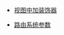 - [视图中加装饰器](https://blog.csdn.net/qq_31851107/article/details/105213057?ops_request_misc=%257B%2522request%255Fid%2522%253A%2522165466661716781685313069%2522%252C%2522scm%2522%253A%252220140713.130102334..%2522%257D&request_id=165466661716781685313069&biz_id=0&utm_medium=distribute.pc_search_result.none-task-blog-2~all~baidu_landing_v2~default-1-105213057-null-null.142^v11^pc_search_result_control_group,157^v13^control&utm_term=Flask+%E8%A3%85%E9%A5%B0%E8%A7%86%E5%9B%BE&spm=1018.2226.3001.4187)

- [路由系统参数](https://blog.csdn.net/weixin_30418341/article/details/99346050?ops_request_misc=%257B%2522request%255Fid%2522%253A%2522165466881116782350966236%2522%252C%2522scm%2522%253A%252220140713.130102334.pc%255Fall.%2522%257D&request_id=165466881116782350966236&biz_id=0&utm_medium=distribute.pc_search_result.none-task-blog-2~all~first_rank_ecpm_v1~hot_rank-1-99346050-null-null.142^v11^pc_search_result_control_group,157^v13^control&utm_term=add_url_rule+%E5%8F%82%E6%95%B0&spm=1018.2226.3001.4187)